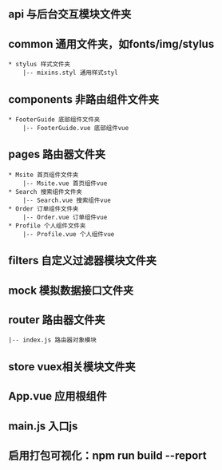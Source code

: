 ## api 与后台交互模块文件夹

## common 通用文件夹，如fonts/img/stylus
    * stylus 样式文件夹
        |-- mixins.styl 通用样式styl

## components 非路由组件文件夹
    * FooterGuide 底部组件文件夹
        |-- FooterGuide.vue 底部组件vue
## pages 路由器文件夹
    * Msite 首页组件文件夹
        |-- Msite.vue 首页组件vue
    * Search 搜索组件文件夹
        |-- Search.vue 搜索组件vue
    * Order 订单组件文件夹
        |-- Order.vue 订单组件vue
    * Profile 个人组件文件夹
        |-- Profile.vue 个人组件vue

## filters 自定义过滤器模块文件夹
## mock 模拟数据接口文件夹
## router 路由器文件夹
    |-- index.js 路由器对象模块
## store vuex相关模块文件夹

## App.vue 应用根组件
## main.js 入口js

## 启用打包可视化：npm run build --report
